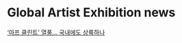 # Global Artist Exhibition news

[‘아프 클린트’ 열풍… 국내에도 상륙하나](https://n.news.naver.com/article/020/0003303063?cds=news_my)
